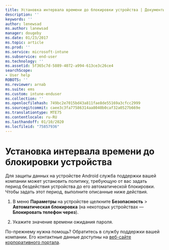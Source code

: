 ```yaml
---
title: Установка интервала времени до блокировки устройства | Документы Майкрософт
description: ''
keywords: ''
author: lenewsad
ms.author: lanewsad
manager: dougeby
ms.date: 01/23/2017
ms.topic: article
ms.prod: ''
ms.service: microsoft-intune
ms.subservice: end-user
ms.technology: ''
ms.assetid: 5f365c7d-5889-4072-a994-613ce3c26ce4
searchScope:
- User help
ROBOTS: ''
ms.reviewer: arnab
ms.suite: ems
ms.custom: intune-enduser
ms.collection: ''
ms.openlocfilehash: 749bc2e7015bd43a811fae8de55169a3cfcc2999
ms.sourcegitcommit: caee3c3fa77586314aa8040b0caf32a0527b669e
ms.translationtype: MTE75
ms.contentlocale: ru-RU
ms.lasthandoff: 01/10/2020
ms.locfileid: "75857936"
---
```

# <a name="how-to-set-the-amount-of-time-before-your-device-is-locked"></a>Установка интервала времени до блокировки устройства

Для защиты данных на устройстве Android служба поддержки вашей компании может установить политику, требующую от вас задать период бездействия устройства до его автоматической блокировки. Чтобы задать этот период, выполните описанные ниже действия.

1. В меню **Параметры** на устройстве щелкните **Безопасность** &gt; **Автоматическая блокировка** (на некоторых устройствах — **Блокировать телефон через**).

2. Укажите значение времени ожидания пароля.

По-прежнему нужна помощь? Обратитесь в службу поддержки вашей компании. Его контактные данные доступны на [веб-сайте корпоративного портала](https://go.microsoft.com/fwlink/?linkid=2010980).
